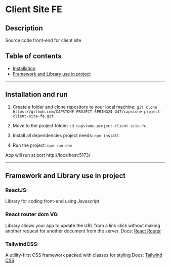 
# Client Site FE

## Description

Source code front-end for client site

## Table of contents

-   [Installation](#installation-and-run)
-   [Framework and Library use in project](#framework-and-library-use-in-project)

----------

## Installation and run

1.  Create a folder and clone repository to your local machine:
   `git clone https://github.com/CAPSTONE-PROJECT-SPRING24-G47/capstone-project-client-site-fe.git` 
    
2.  Move to the project folder:
    `cd capstone-project-client-site-fe` 
    
3.  Install all dependencies project needs:
    `npm install`
4. Run the project:
     `npm run dev`

App will run at port http://localhost:5173/

----------

## Framework and Library use in project
### ReactJS:
Library for coding front-end using Javascript
### React router dom V6:
 Library allows your app to update the URL from a link click without making another request for another document from the server.
Docs: [React Router](https://reactrouter.com/en/main)

### TailwindCSS:
A utility-first CSS framework packed with classes for styling
Docs: [Tailwind CSS](https://tailwindcss.com/docs/installation)
